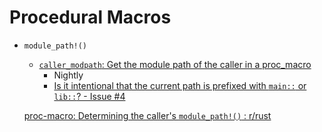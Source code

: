 # Procedural Macros
- `module_path!()`
  - [`caller_modpath`: Get the module path of the caller in a proc\_macro](https://github.com/Shizcow/caller_modpath)
    - Nightly
    - [Is it intentional that the current path is prefixed with `main::` or `lib::`? - Issue #4](https://github.com/Shizcow/caller_modpath/issues/4)

  [proc-macro: Determining the caller's `module_path!()` : r/rust](https://www.reddit.com/r/rust/comments/a3fgp6/procmacro_determining_the_callers_module_path/)
